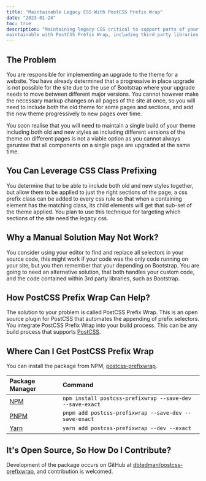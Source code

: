 ```yaml
---
title: "Maintainable Legacy CSS With PostCSS Prefix Wrap"
date: "2023-01-24"
toc: true
description: "Maintaining legacy CSS critical to support parts of your website that can not yet be upgraded, can be made
maintainable with PostCSS Prefix Wrap, including third party libraries that you do not maintain."
---
```


## The Problem

You are responsible for implementing an upgrade to the theme for a website. You have already determined that a
progressive in place upgrade is not possible for the site due to the use of Bootstrap where your upgrade needs to move
between different major versions. You cannot however make the necessary markup changes on all pages of the site at once,
so you will need to include both the old theme for some pages and sections, and add the new theme progressively to new
pages over time.

You soon realise that you will need to maintain a single build of your theme including both old and new styles as
including different versions of the theme on different pages is not a viable option as you cannot always garuntee that
all components on a single page are upgraded at the same time.

## You Can Leverage CSS Class Prefixing

You determine that to be able to include both old and new styles together, but allow them to be applied to just the
right sections of the page, a css prefix class can be added to every css rule so that when a containing element has the
matching class, its child elements will get that sub-set of the theme applied. You plan to use this technique for
targeting which sections of the site need the legacy css.

## Why a Manual Solution May Not Work?

You consider using your editor to find and replace all selectors in your source code, this might work if your code was
the only code running on your site, but you then remember that your depending on Bootstrap. You are going to need an
alternative solution, that both handles your custom code, and the code contained within 3rd party libraries, such as
Bootstrap.

## How PostCSS Prefix Wrap Can Help?

The solution to your problem is called PostCSS Prefix Wrap. This is an open source plugin for PostCSS that automates the
appending of prefix selectors. You integrate PostCSS Prefix Wrap into your build process. This can be any build process
that supports [PostCSS](https://postcss.org).

## Where Can I Get PostCSS Prefix Wrap

You can install the package from NPM, [postcss-prefixwrap](https://www.npmjs.com/package/postcss-prefixwrap).

| Package Manager                                         | Command                                                  |
|:--------------------------------------------------------|:---------------------------------------------------------|
| [NPM](https://www.npmjs.com/package/postcss-prefixwrap) | `npm install postcss-prefixwrap --save-dev --save-exact` |
| [PNPM](https://pnpm.io)                                 | `pnpm add postcss-prefixwrap --save-dev --save-exact`    |
| [Yarn](https://yarnpkg.com/package/postcss-prefixwrap)  | `yarn add postcss-prefixwrap --dev --exact`              |

## It's Open Source, So How Do I Contribute?

Development of the package occurs on GitHub
at [dbtedman/postcss-prefixwrap](https://github.com/dbtedman/postcss-prefixwrap), and contribution is welcomed.
